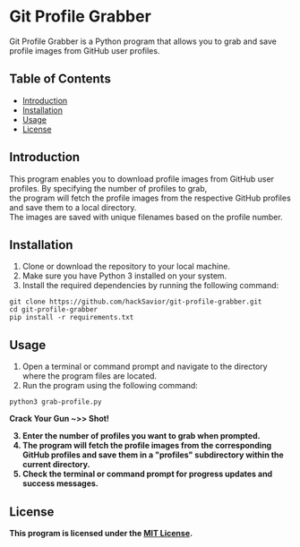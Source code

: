 # Git Profile Grabber

Git Profile Grabber is a Python program that allows you to grab and save profile images from GitHub user profiles.

## Table of Contents
- [Introduction](#introduction)
- [Installation](#installation)
- [Usage](#usage)
- [License](#license)

## Introduction
This program enables you to download profile images from GitHub user profiles. By specifying the number of profiles to grab, <br>the program will fetch the profile images from the respective GitHub profiles and save them to a local directory. <br>The images are saved with unique filenames based on the profile number.

## Installation
1. Clone or download the repository to your local machine.
2. Make sure you have Python 3 installed on your system.
3. Install the required dependencies by running the following command:

```
git clone https://github.com/hackSavior/git-profile-grabber.git
cd git-profile-grabber
pip install -r requirements.txt

```


## Usage
1. Open a terminal or command prompt and navigate to the directory where the program files are located.
2. Run the program using the following command:
```
python3 grab-profile.py

```
<b>Crack Your Gun ~>> Shot!


3. Enter the number of profiles you want to grab when prompted.
4. The program will fetch the profile images from the corresponding GitHub profiles and save them in a "profiles" subdirectory within the current directory.
5. Check the terminal or command prompt for progress updates and success messages.

## License
This program is licensed under the [MIT License](LICENSE).


